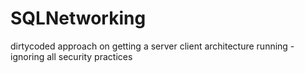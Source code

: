 # SQLNetworking
dirtycoded approach on getting a server client architecture running - ignoring all security practices
